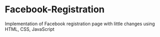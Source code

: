 # Facebook-Registration
Implementation of Facebook registration page with little changes using HTML, CSS, JavaScript
